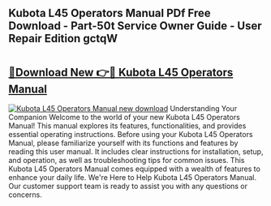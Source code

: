 ## Kubota L45 Operators Manual PDf Free Download - Part-50t Service Owner Guide - User Repair Edition gctqW

# <h2><a href="http://bc862.oget.top/?id=Kubota+L45+Operators+Manual">🔗Download New 👉🔴 Kubota L45 Operators Manual</a></h2>

[![Kubota L45 Operators Manual new download](https://i.imgur.com/5g1atiW.png)](http://bc862.oget.top/?id=Kubota+L45+Operators+Manual)
Understanding Your Companion Welcome to the world of your new Kubota L45 Operators Manual! This manual explores its features, functionalities, and provides essential operating instructions. Before using your Kubota L45 Operators Manual, please familiarize yourself with its functions and features by reading this user manual. It includes clear instructions for installation, setup, and operation, as well as troubleshooting tips for common issues. This Kubota L45 Operators Manual comes equipped with a wealth of features to enhance your daily life. We're Here to Help Kubota L45 Operators Manual. Our customer support team is ready to assist you with any questions or concerns.
